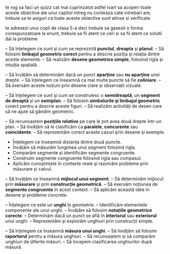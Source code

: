 te rog sa faci un quizz cat mai cuprinzatot
astfel ivart sa acoperi toate aceste obiective ale unui capitol intreg
nu conteaza cate intrebari are, trebuie sa te asiguri ca toate aceste obiective sunt atinse si verificate 

te adresezi unui copil de clasa 5-a deci trebuie sa gasesti o forma corespunzatoare la enunt, trebuie sa fii atent ce ceri si sa fii atent ce solutii dai la probleme

– Să înțelegem ce sunt și cum se reprezintă **punctul**, **dreapta** și **planul**.
 – Să folosim **limbajul geometric corect** pentru a descrie poziția și relația dintre aceste elemente.
 – Să realizăm **desene geometrice simple**, folosind rigla și intuiția spațială.

 – Să învățăm să determinăm dacă un punct **aparține** sau **nu aparține** unei drepte.
 – Să înțelegem ce înseamnă ca mai multe puncte să fie **coliniare**.
 – Să exersăm aceste noțiuni prin desene clare și observații vizuale.

 – Să înțelegem ce sunt și cum se construiesc o **semidreaptă**, un **segment de dreaptă** și un **semiplan**.
 – Să folosim **simbolurile și limbajul geometric** corect pentru a descrie aceste figuri.
 – Să realizăm activități de desen care să ne ajute să gândim geometric.

– Să recunoaștem **pozițiile relative** pe care le pot avea două drepte într-un plan.
 – Să învățăm să le clasificăm ca **paralele**, **concurente** sau **coincidente**.
 – Să reprezentăm corect aceste cazuri prin desene și exemple.

- Înțelegem ce înseamnă distanța dintre două puncte.
- Învățăm să măsurăm lungimea unui segment folosind rigla.
- Comparăm segmente și identificăm segmente congruente.
- Construim segmente congruente folosind rigla sau compasul.
- Aplicăm cunoștințele în contexte reale și rezolvăm probleme prin măsurare și calcul.

– Să învățăm ce înseamnă **mijlocul unui segment**.
 – Să determinăm mijlocul prin **măsurare** și prin **construcție geometrică**.
 – Să exersăm noțiunea de **segmente congruente** în acest context.
 – Să aplicăm această idee în desene și probleme concrete.

– Înțelegem ce este un **unghi** în geometrie.
 – Identificăm elementele componente ale unui unghi.
 – Învățăm să folosim **notațiile geometrice corecte**.
 – Determinăm dacă un punct se află în **interiorul** sau **exteriorul** unui unghi.
 – Reprezentăm și explorăm unghiuri prin construcții simple.

– Să înțelegem ce înseamnă **măsura unui unghi**.
 – Să învățăm să folosim **raportorul** pentru a măsura unghiuri.
 – Să recunoaștem și să comparăm unghiuri de diferite măsuri.
 – Să începem clasificarea unghiurilor după măsură.

